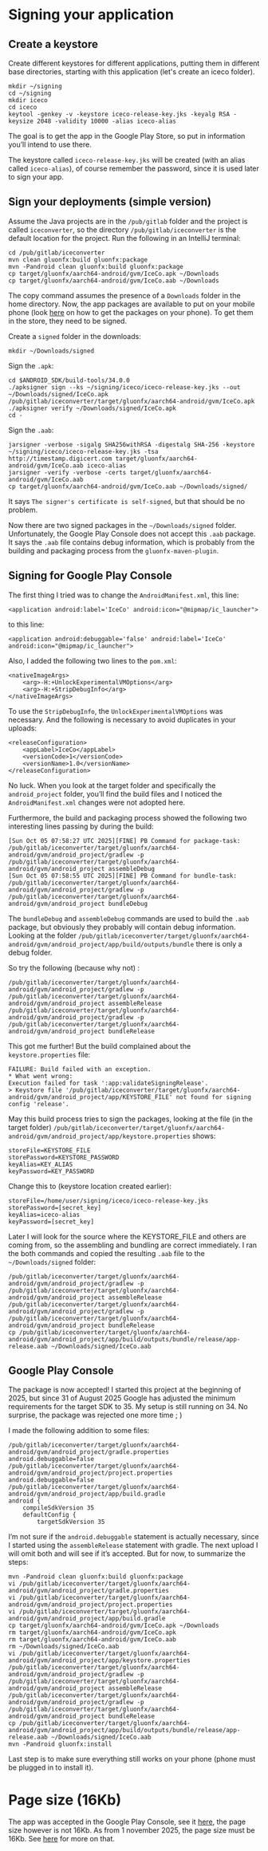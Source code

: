 # Signing your application

## Create a keystore
Create different keystores for different applications, putting them in different base directories, starting with this
application (let's create an iceco folder).
```
mkdir ~/signing
cd ~/signing
mkdir iceco
cd iceco
keytool -genkey -v -keystore iceco-release-key.jks -keyalg RSA -keysize 2048 -validity 10000 -alias iceco-alias
```
The goal is to get the app in the Google Play Store, so put in information you’ll intend to use there.

The keystore called `iceco-release-key.jks` will be created (with an alias called `iceco-alias`), of course remember the
password, since it is used later to sign your app.

## Sign your deployments (simple version)
Assume the Java projects are in the `/pub/gitlab` folder and the project is called `iceconverter`, so the directory
`/pub/gitlab/iceconverter` is the default location for the project. Run the following in an IntelliJ terminal:
```
cd /pub/gitlab/iceconverter
mvn clean gluonfx:build gluonfx:package
mvn -Pandroid clean gluonfx:build gluonfx:package
cp target/gluonfx/aarch64-android/gvm/IceCo.apk ~/Downloads
cp target/gluonfx/aarch64-android/gvm/IceCo.aab ~/Downloads
```
The copy command assumes the presence of a `Downloads` folder in the home directory. Now, the app packages are available
to put on your mobile phone (look [here](https://www.dotjava.nl/2025/05/10/developer-debug-mode-for-android-devices/) on
how to get the packages on your phone). To get them in the store, they need to be signed.

Create a `signed` folder in the downloads:
```
mkdir ~/Downloads/signed
```

Sign the `.apk`:
```
cd $ANDROID_SDK/build-tools/34.0.0
./apksigner sign --ks ~/signing/iceco/iceco-release-key.jks --out ~/Downloads/signed/IceCo.apk /pub/gitlab/iceconverter/target/gluonfx/aarch64-android/gvm/IceCo.apk
./apksigner verify ~/Downloads/signed/IceCo.apk
cd -
```

Sign the `.aab`:
```
jarsigner -verbose -sigalg SHA256withRSA -digestalg SHA-256 -keystore ~/signing/iceco/iceco-release-key.jks -tsa http://timestamp.digicert.com target/gluonfx/aarch64-android/gvm/IceCo.aab iceco-alias
jarsigner -verify -verbose -certs target/gluonfx/aarch64-android/gvm/IceCo.aab
cp target/gluonfx/aarch64-android/gvm/IceCo.aab ~/Downloads/signed/
```
It says `The signer's certificate is self-signed`, but that should be no problem.

Now there are two signed packages in the `~/Downloads/signed` folder. Unfortunately, the Google Play Console does not
accept this `.aab` package. It says the `.aab` file contains debug information, which is probably from the building and
packaging process from the `gluonfx-maven-plugin`.

## Signing for Google Play Console
The first thing I tried was to change the `AndroidManifest.xml`, this line:
```
<application android:label='IceCo' android:icon="@mipmap/ic_launcher">
```
to this line:
```
<application android:debuggable='false' android:label='IceCo' android:icon="@mipmap/ic_launcher">
```
Also, I added the following two lines to the `pom.xml`:
```
<nativeImageArgs>
    <arg>-H:+UnlockExperimentalVMOptions</arg>
    <arg>-H:+StripDebugInfo</arg>
</nativeImageArgs>
```
To use the `StripDebugInfo`, the `UnlockExperimentalVMOptions` was necessary. And the following is necessary to avoid
duplicates in your uploads:
```
<releaseConfiguration>
    <appLabel>IceCo</appLabel>
    <versionCode>1</versionCode>
    <versionName>1.0</versionName>
</releaseConfiguration>
```
No luck. When you look at the target folder and specifically the `android_project` folder, you’ll find the build files
and I noticed the `AndroidManifest.xml` changes were not adopted here.

Furthermore, the build and packaging process showed the following two interesting lines passing by during the build:
```
[Sun Oct 05 07:58:27 UTC 2025][FINE] PB Command for package-task: /pub/gitlab/iceconverter/target/gluonfx/aarch64-android/gvm/android_project/gradlew -p /pub/gitlab/iceconverter/target/gluonfx/aarch64-android/gvm/android_project assembleDebug
[Sun Oct 05 07:58:55 UTC 2025][FINE] PB Command for bundle-task: /pub/gitlab/iceconverter/target/gluonfx/aarch64-android/gvm/android_project/gradlew -p /pub/gitlab/iceconverter/target/gluonfx/aarch64-android/gvm/android_project bundleDebug
```
The `bundleDebug` and `assembleDebug` commands are used to build the `.aab` package, but obviously they probably will
contain debug information. Looking at the folder `/pub/gitlab/iceconverter/target/gluonfx/aarch64-android/gvm/android_project/app/build/outputs/bundle`
there is only a debug folder.

So try the following (because why not) :
```
/pub/gitlab/iceconverter/target/gluonfx/aarch64-android/gvm/android_project/gradlew -p /pub/gitlab/iceconverter/target/gluonfx/aarch64-android/gvm/android_project assembleRelease
/pub/gitlab/iceconverter/target/gluonfx/aarch64-android/gvm/android_project/gradlew -p /pub/gitlab/iceconverter/target/gluonfx/aarch64-android/gvm/android_project bundleRelease
```
This got me further! But the build complained about the `keystore.properties` file:
```
FAILURE: Build failed with an exception.
* What went wrong:
Execution failed for task ':app:validateSigningRelease'.
> Keystore file '/pub/gitlab/iceconverter/target/gluonfx/aarch64-android/gvm/android_project/app/KEYSTORE_FILE' not found for signing config 'release'.
```
May this build process tries to sign the packages, looking at the file (in the target folder) `/pub/gitlab/iceconverter/target/gluonfx/aarch64-android/gvm/android_project/app/keystore.properties` shows:
```
storeFile=KEYSTORE_FILE
storePassword=KEYSTORE_PASSWORD
keyAlias=KEY_ALIAS
keyPassword=KEY_PASSWORD
```
Change this to (keystore location created earlier):
```
storeFile=/home/user/signing/iceco/iceco-release-key.jks
storePassword=[secret_key]
keyAlias=iceco-alias
keyPassword=[secret_key]
```
Later I will look for the source where the KEYSTORE_FILE and others are coming from, so the assembling and bundling are
correct immediately. I ran the both commands and copied the resulting `.aab` file to the `~/Downloads/signed` folder:
```
/pub/gitlab/iceconverter/target/gluonfx/aarch64-android/gvm/android_project/gradlew -p /pub/gitlab/iceconverter/target/gluonfx/aarch64-android/gvm/android_project assembleRelease
/pub/gitlab/iceconverter/target/gluonfx/aarch64-android/gvm/android_project/gradlew -p /pub/gitlab/iceconverter/target/gluonfx/aarch64-android/gvm/android_project bundleRelease
cp /pub/gitlab/iceconverter/target/gluonfx/aarch64-android/gvm/android_project/app/build/outputs/bundle/release/app-release.aab ~/Downloads/signed/IceCo.aab
```

## Google Play Console
The package is now accepted! I started this project at the beginning of 2025, but since 31 of August 2025 Google has
adjusted the minimum requirements for the target SDK to 35. My setup is still running on 34. No surprise, the package
was rejected one more time ; )

I made the following addition to some files:
```
/pub/gitlab/iceconverter/target/gluonfx/aarch64-android/gvm/android_project/gradle.properties
android.debuggable=false
/pub/gitlab/iceconverter/target/gluonfx/aarch64-android/gvm/android_project/project.properties
android.debuggable=false
/pub/gitlab/iceconverter/target/gluonfx/aarch64-android/gvm/android_project/app/build.gradle
android {
    compileSdkVersion 35
    defaultConfig {
        targetSdkVersion 35
```
I’m not sure if the `android.debuggable` statement is actually necessary, since I started using the `assembleRelease`
statement with gradle. The next upload I will omit both and will see if it’s accepted. But for now, to summarize the
steps:
```
mvn -Pandroid clean gluonfx:build gluonfx:package
vi /pub/gitlab/iceconverter/target/gluonfx/aarch64-android/gvm/android_project/gradle.properties
vi /pub/gitlab/iceconverter/target/gluonfx/aarch64-android/gvm/android_project/project.properties
vi /pub/gitlab/iceconverter/target/gluonfx/aarch64-android/gvm/android_project/app/build.gradle
cp target/gluonfx/aarch64-android/gvm/IceCo.apk ~/Downloads
rm target/gluonfx/aarch64-android/gvm/IceCo.apk
rm target/gluonfx/aarch64-android/gvm/IceCo.aab
rm ~/Downloads/signed/IceCo.aab
vi /pub/gitlab/iceconverter/target/gluonfx/aarch64-android/gvm/android_project/app/keystore.properties
/pub/gitlab/iceconverter/target/gluonfx/aarch64-android/gvm/android_project/gradlew -p /pub/gitlab/iceconverter/target/gluonfx/aarch64-android/gvm/android_project assembleRelease
/pub/gitlab/iceconverter/target/gluonfx/aarch64-android/gvm/android_project/gradlew -p /pub/gitlab/iceconverter/target/gluonfx/aarch64-android/gvm/android_project bundleRelease
cp /pub/gitlab/iceconverter/target/gluonfx/aarch64-android/gvm/android_project/app/build/outputs/bundle/release/app-release.aab ~/Downloads/signed/IceCo.aab
mvn -Pandroid gluonfx:install
```
Last step is to make sure everything still works on your phone (phone must be plugged in to install it).

# Page size (16Kb)
The app was accepted in the Google Play Console, see it [here](https://play.google.com/store/apps/details?id=nl.dotjava.javafx.iceconverter&hl=en&pli=1),
the page size however is not 16Kb. As from 1 november 2025, the page size must be 16Kb. See [here](README-other-issues.md) for more on that.

